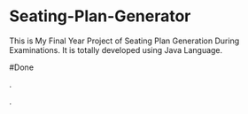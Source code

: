 # Seating-Plan-Generator

This is My Final Year Project of Seating Plan Generation During Examinations. It is totally developed using Java Language.

































#Done









































































































.




































































































































































































































































































































































































































































































.






































